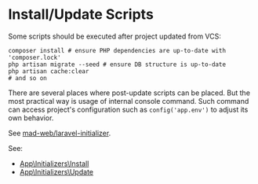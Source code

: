 Install/Update Scripts
======================

Some scripts should be executed after project updated from VCS:

```
composer install # ensure PHP dependencies are up-to-date with 'composer.lock'
php artisan migrate --seed # ensure DB structure is up-to-date
php artisan cache:clear
# and so on
```

There are several places where post-update scripts can be placed. But the most practical way is usage of internal console
command. Such command can access project's configuration such as `config('app.env')` to adjust its own behavior.

See [mad-web/laravel-initializer](https://github.com/mad-web/laravel-initializer).

See:

* [App\Initializers\Install](../app/Initializers/Install.php)
* [App\Initializers\Update](../app/Initializers/Update.php)
